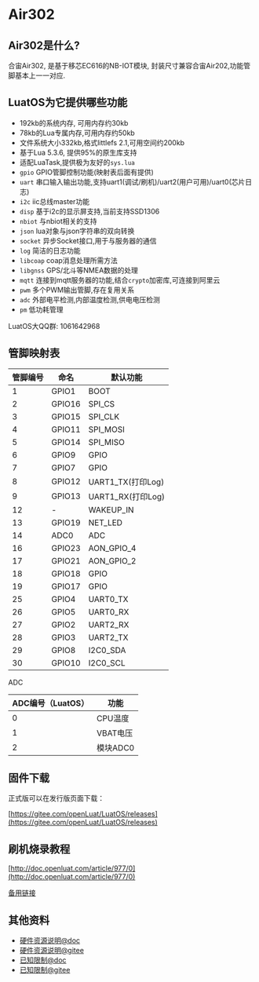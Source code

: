 # Air302

## Air302是什么?

合宙Air302, 是基于移芯EC616的NB-IOT模块, 封装尺寸兼容合宙Air202,功能管脚基本上一一对应.

## LuatOS为它提供哪些功能

* 192kb的系统内存, 可用内存约30kb
* 78kb的Lua专属内存,可用内存约50kb
* 文件系统大小332kb,格式littlefs 2.1,可用空间约200kb
* 基于Lua 5.3.6, 提供95%的原生库支持
* 适配LuaTask,提供极为友好的`sys.lua`
* `gpio` GPIO管脚控制功能(映射表后面有提供)
* `uart` 串口输入输出功能,支持uart1(调试/刷机)/uart2(用户可用)/uart0(芯片日志)
* `i2c` iic总线master功能
* `disp` 基于i2c的显示屏支持,当前支持SSD1306
* `nbiot` 与nbiot相关的支持
* `json` lua对象与json字符串的双向转换
* `socket` 异步Socket接口,用于与服务器的通信
* `log` 简洁的日志功能
* `libcoap` coap消息处理所需方法
* `libgnss` GPS/北斗等NMEA数据的处理
* `mqtt` 连接到mqtt服务器的功能,结合`crypto`加密库,可连接到阿里云
* `pwm` 多个PWM输出管脚,存在复用关系
* `adc` 外部电平检测,内部温度检测,供电电压检测
* `pm` 低功耗管理

LuatOS大QQ群: 1061642968

## 管脚映射表

| 管脚编号 | 命名   | 默认功能          |
| -------- | ------ | ----------------- |
| 1        | GPIO1  | BOOT              |
| 2        | GPIO16 | SPI_CS            |
| 3        | GPIO15 | SPI_CLK           |
| 4        | GPIO11 | SPI_MOSI          |
| 5        | GPIO14 | SPI_MISO          |
| 6        | GPIO9  | GPIO              |
| 7        | GPIO7  | GPIO              |
| 8        | GPIO12 | UART1_TX(打印Log) |
| 9        | GPIO13 | UART1_RX(打印Log) |
| 12       | -      | WAKEUP_IN         |
| 13       | GPIO19 | NET_LED           |
| 14       | ADC0   | ADC               |
| 16       | GPIO23 | AON_GPIO_4        |
| 17       | GPIO21 | AON_GPIO_2        |
| 18       | GPIO18 | GPIO              |
| 19       | GPIO17 | GPIO              |
| 25       | GPIO4  | UART0_TX          |
| 26       | GPIO5  | UART0_RX          |
| 27       | GPIO2  | UART2_RX          |
| 28       | GPIO3  | UART2_TX          |
| 29       | GPIO8  | I2C0_SDA          |
| 30       | GPIO10 | I2C0_SCL          |

ADC

| ADC编号（LuatOS） | 功能     |
| ----------------- | -------- |
| 0                 | CPU温度  |
| 1                 | VBAT电压 |
| 2                 | 模块ADC0 |

## 固件下载

正式版可以在发行版页面下载：

[https://gitee.com/openLuat/LuatOS/releases](https://gitee.com/openLuat/LuatOS/releases)

## 刷机烧录教程

[http://doc.openluat.com/article/977/0](http://doc.openluat.com/article/977/0)

[备用链接](https://gitee.com/openLuat/LuatOS/blob/master/bsp/air302/userdoc/burn_guide.md)

## 其他资料

* [硬件资源说明@doc](http://doc.openluat.com/article/978/0)
* [硬件资源说明@gitee](https://gitee.com/openLuat/LuatOS/blob/master/bsp/air302/userdoc/hw_resources.md)
* [已知限制@doc](http://doc.openluat.com/article/979/0)
* [已知限制@gitee](https://gitee.com/openLuat/LuatOS/blob/master/bsp/air302/userdoc/limits.md)
